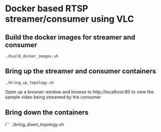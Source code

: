 # Docker based RTSP streamer/consumer using VLC

## Build the docker images for streamer and consumer

```
./build_docker_images.sh

```

## Bring up the streamer and consumer containers

```
./bring_up_topology.sh

```
Open up a browser window and browse to http://localhost:80 to view the sample video being streamed by the consumer


## Bring down the containers

i```
./bring_down_topology.sh

```
